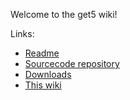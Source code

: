 Welcome to the get5 wiki!

Links:

- [Readme](https://github.com/splewis/get5/blob/master/README.md)
- [Sourcecode repository](https://github.com/splewis/get5)
- [Downloads](https://github.com/splewis/get5/releases)
- [This wiki](https://github.com/splewis/get5/wiki)